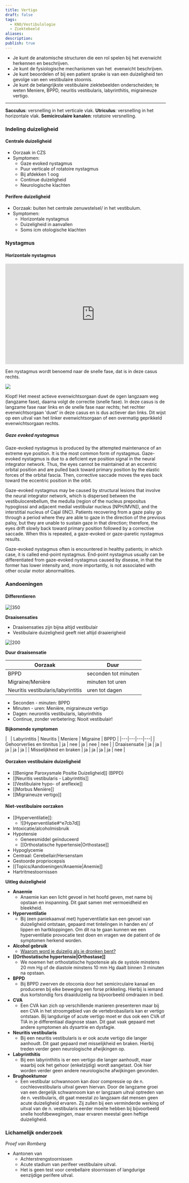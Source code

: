 ```yaml
---
title: Vertigo
draft: false
tags:
  - KNO/Vestibulologie
  - Ziektebeeld
aliases: 
description: 
publish: true
---
```


-   Je kunt de anatomische structuren die een rol spelen bij het evenwicht herkennen en beschrijven.
-   Je kunt de fysiologische mechanismen van het  evenwicht beschrijven.
-   Je kunt beoordelen of bij een patient sprake is van een duizeligheid ten gevolge van een vestibulaire stoornis. 
-   Je kunt de belangrijkste vestibulaire ziektebeelden onderscheiden; te weten Meniere, BPPD, neuritis vestibularis, labyrinthitis, migraineuze vertigo.

---

**Sacculus**: versnelling in het verticale vlak. 
**Utriculus**: versnelling in het horizontale vlak.
**Semicirculaire kanalen**: rotatoire versnelling. 

### Indeling duizeligheid
#### Centrale duizeligheid
- Oorzaak in CZS
- Symptomen:
	- Gaze evoked nystagmus
	- Puur verticale of rotatoire nystagmus
	- Bij afdekken 1 oog
	- Continue duizeligheid
	- Neurologische klachten
#### Perifere duizeligheid
- Oorzaak: buiten het centrale zenuwstelsel/ in het vestibulum.
- Symptomen:
	- Horizontale nystagmus
	- Duizeligheid in aanvallen
	- Soms icm otologische klachten




### Nystagmus

#### Horizontale nystagmus
<iframe width="560" height="315" src="https://www.youtube.com/embed/dISfJh2je4g" title="YouTube video player" frameborder="0" allow="accelerometer; clipboard-write; encrypted-media; gyroscope; picture-in-picture" allowfullscreen></iframe>

Een nystagmus wordt benoemd naar de snelle fase, dat is in deze casus rechts.

![](https://i.imgur.com/s3a2LQH.png)
 

Klopt! Het meest actieve evenwichtsorgaan duwt de ogen langzaam weg (langzame fase), daarna volgt de correctie (snelle fase). In deze casus is de langzame fase naar links en de snelle fase naar rechts; het rechter evenwichtsorgaan 'duwt' in deze casus en is dus actiever dan links. Dit wijst op een uitval van het linker evenwichtsorgaan of een overmatig geprikkeld evenwichtsorgaan rechts.
##### Gaze evoked nystagmus
Gaze-evoked nystagmus is produced by the attempted maintenance of an extreme eye position. It is the most common form of nystagmus. Gaze-evoked nystagmus is due to a deficient eye position signal in the neural integrator network. Thus, the eyes cannot be maintained at an eccentric orbital position and are pulled back toward primary position by the elastic forces of the orbital fascia. Then, corrective saccade moves the eyes back toward the eccentric position in the orbit. 

Gaze-evoked nystagmus may be caused by structural lesions that involve the neural integrator network, which is dispersed between the vestibulocerebellum, the medulla (region of the nucleus prepositus hypoglossi and adjacent medial vestibular nucleus [NPH/MVN]), and the interstitial nucleus of Cajal (INC). Patients recovering from a gaze palsy go through a period where they are able to gaze in the direction of the previous palsy, but they are unable to sustain gaze in that direction; therefore, the eyes drift slowly back toward primary position followed by a corrective saccade. When this is repeated, a gaze-evoked or gaze-paretic nystagmus results.

Gaze-evoked nystagmus often is encountered in healthy patients; in which case, it is called end-point nystagmus. End-point nystagmus usually can be differentiated from gaze-evoked nystagmus caused by disease, in that the former has lower intensity and, more importantly, is not associated with other ocular motor abnormalities.


### Aandoeningen
#### Differentieren

![|350](https://i.imgur.com/NYSxjNa.png)

**Draaisensaties**
- Draaisensaties zijn bijna altijd vestibulair
- Vestibulaire duizeligheid geeft niet altijd draaierigheid

![|200](https://i.imgur.com/txBTSWS.png)

**Duur draaisensatie**


| Oorzaak | Duur |
|---|---|
| BPPD | seconden tot minuten |
| Migraine/Menière | minuten tot uren |
| Neuritis vestibularis/labyrintitis | uren tot dagen |

- Seconden - minuten: BPPD
- Minuten - uren: Menière, migraineuze vertigo
- Dagen: neuronitis vestibularis, labyrinthitis
- Continue, zonder verbetering: Nooit vestibulair!

**Bijkomende symptomen**

|   | Labyrintitis | Neuritis | Meniere | Migraine | BPPD |
|---|---|---|---|
| Gehoorverlies en tinnitus | ja | nee | ja | nee | nee |
| Draaisensatie | ja | ja | ja | ja | ja |
| Misselijkheid en braken | ja | ja | ja | ja | nee |

#### Oorzaken vestibulaire duizeligheid
- [[Benigne Paroxysmale Positie Duizeligheid]] (BPPD)
- [[Neuritis vestibularis - Labyrintitis]] 
- [[Vestibulaire hypo- of areflexie]]
- [[Morbus Menière]]
- [[Migraineuze vertigo]]
#### Niet-vestibulaire oorzaken

- [[Hyperventilatie]]: 
	- ![[Hyperventilatie#^e7cb7d]]
- Intoxicatie/alcoholmisbruik
- Hypotensie
	- Geneesmiddel geïnduceerd
	- [[Orthostatische hypertensie|Orthostase]]
- Hypoglycemie
- Centraal: Cerebellair/Hersenstam
- Gestoorde propriocepsis
- [[Topics/Aandoeningen/Anaemie|Anemie]]
- Hartritmestoornissen


**Uitleg duizeligheid**

- **Anaemie**
	- Anaemie kan een licht gevoel in het hoofd geven, met name bij opstaan en inspanning. Dit gaat samen met vermoeidheid en bleekheid.
- **Hyperventilatie**
	- Bij (een paniekaanval met) hyperventilatie kan een gevoel van duizeligheid ontstaan, gepaard met tintelingen in handen en/ of lippen en hartkloppingen. Om dit na te gaan kunnen we een hyperventilatie provocatie test doen en vragen we de patient of de symptomen herkend worden.
- **Alcohol gebruik**
	- [Waarom word je duizelig als je dronken bent?](http://www.universiteitvannederland.nl/college/waarom-word-je-duizelig-als-je-dronken-bent/)
- **[[Orthostatische hypertensie|Orthostase]]**
	- We noemen het orthostatische hypotensie als de systole minstens 20 mm Hg of de diastole minstens 10 mm Hg daalt binnen 3 minuten na opstaan.
- **BPPD**
	- Bij BPPD zwerven de otoconia door het semicirculaire kanaal en produceren bij elke beweging een forse prikkeling. Hierbij is iemand dus kortstondig fors draaiduizelig na bijvoorbeeld omdraaien in bed.
- **CVA**
	- Een CVA kan zich op verschillende manieren presenteren maar bij een CVA in het stroomgebied van de vertebrobasilaris kan er vertigo ontstaan. Bij langdurige of acute vertigo moet er dus ook een CVA of TIA in je differentiaal diagnose staan. Dit gaat vaak gepaard met andere symptomen als dysartrie en dysfagie.
- **Neuritis vestibularis**
	- Bij een neuritis vestibularis is er ook acute vertigo die langer aanhoudt. Dit gaat gepaard met misselijkheid en braken. Hierbij treden verder geen neurologische afwijkingen op.
- **Labyrinthitis**
	- Bij een labyrinthitis is er een vertigo die langer aanhoudt, maar waarbij ook het gehoor (enkelzijdig) wordt aangetast. Ook hier worden verder geen andere neurologische afwijkingen gevonden.
- **Brughoektumor**
	- Een vestibular schwannoom kan door compressie op de n. cochleovestibularis uitval geven hiervan. Door de langzame groei van een dergelijk schwannoom kan er langzaam uitval optreden van de n. vestibularis, dit gaat meestal zo langzaam dat mensen geen acute duizeligheid ervaren. Zij zullen bij een verminderde werking of uitval van de n. vestibularis eerder moeite hebben bij bijvoorbeeld snelle hoofdbewegingen, maar ervaren meestal geen heftige duizeligheid.

### Lichamelijk onderzoek
_Proef van Romberg_
- Aantonen van 
	- Achterstrengstoornissen
	- Acute stadium van perifeer vestibulaire uitval. 
	- Het is geen test voor cerebellaire stoornissen of langdurige eenzijdige perifere uitval.
